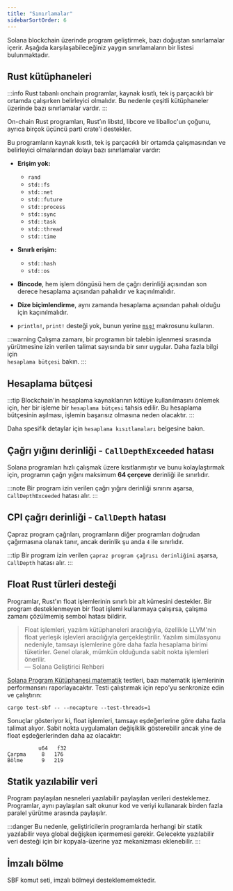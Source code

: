 ```yaml
---
title: "Sınırlamalar"
sidebarSortOrder: 6
---
```


Solana blockchain üzerinde program geliştirmek, bazı doğuştan sınırlamalar içerir. Aşağıda karşılaşabileceğiniz yaygın sınırlamaların bir listesi bulunmaktadır.

## Rust kütüphaneleri

:::info
Rust tabanlı onchain programlar, kaynak kısıtlı, tek iş parçacıklı bir ortamda çalışırken belirleyici olmalıdır. Bu nedenle çeşitli kütüphaneler üzerinde bazı sınırlamalar vardır.
:::

On-chain Rust programları, Rust’ın libstd, libcore ve liballoc'un çoğunu, ayrıca birçok üçüncü parti crate'i destekler.

Bu programların kaynak kısıtlı, tek iş parçacıklı bir ortamda çalışmasından ve belirleyici olmalarından dolayı bazı sınırlamalar vardır:

- **Erişim yok:**
  - `rand`
  - `std::fs`
  - `std::net`
  - `std::future`
  - `std::process`
  - `std::sync`
  - `std::task`
  - `std::thread`
  - `std::time`
  
- **Sınırlı erişim:**
  - `std::hash`
  - `std::os`

- **Bincode**, hem işlem döngüsü hem de çağrı derinliği açısından son derece hesaplama açısından pahalıdır ve kaçınılmalıdır.
- **Dize biçimlendirme**, aynı zamanda hesaplama açısından pahalı olduğu için kaçınılmalıdır.
- `println!`, `print!` desteği yok, bunun yerine
  [`msg!`](https://github.com/solana-labs/solana/blob/d9b0fc0e3eec67dfe4a97d9298b15969b2804fab/sdk/program/src/log.rs#L33)
  makrosunu kullanın.
  
:::warning
Çalışma zamanı, bir programın bir talebin işlenmesi sırasında yürütmesine izin verilen talimat sayısında bir sınır uygular. Daha fazla bilgi için  
`hesaplama bütçesi` bakın.
:::

## Hesaplama bütçesi

:::tip
Blockchain'in hesaplama kaynaklarının kötüye kullanılmasını önlemek için, her bir işleme bir `hesaplama bütçesi` tahsis edilir. Bu hesaplama bütçesinin aşılması, işlemin başarısız olmasına neden olacaktır.
:::

Daha spesifik detaylar için `hesaplama kısıtlamaları` belgesine bakın.

## Çağrı yığını derinliği - `CallDepthExceeded` hatası

Solana programları hızlı çalışmak üzere kısıtlanmıştır ve bunu kolaylaştırmak için, programın çağrı yığını maksimum **64 çerçeve** derinliği ile sınırlıdır.

:::note
Bir program izin verilen çağrı yığını derinliği sınırını aşarsa, `CallDepthExceeded` hatası alır.
:::

## CPI çağrı derinliği - `CallDepth` hatası

Çapraz program çağrıları, programların diğer programları doğrudan çağırmasına olanak tanır, ancak derinlik şu anda `4` ile sınırlıdır.

:::tip
Bir program izin verilen
`çapraz program çağrısı derinliğini` aşarsa, `CallDepth` hatası alır.
:::

## Float Rust türleri desteği

Programlar, Rust'ın float işlemlerinin sınırlı bir alt kümesini destekler. Bir program desteklenmeyen bir float işlemi kullanmaya çalışırsa, çalışma zamanı çözülmemiş sembol hatası bildirir.

> Float işlemleri, yazılım kütüphaneleri aracılığıyla, özellikle LLVM'nin float yerleşik işlevleri aracılığıyla gerçekleştirilir. Yazılım simülasyonu nedeniyle, tamsayı işlemlerine göre daha fazla hesaplama birimi tüketirler. Genel olarak, mümkün olduğunda sabit nokta işlemleri önerilir.  
> — Solana Geliştirici Rehberi

[Solana Program Kütüphanesi matematik](https://github.com/solana-labs/solana-program-library/tree/master/libraries/math) testleri, bazı matematik işlemlerinin performansını raporlayacaktır. Testi çalıştırmak için repo'yu senkronize edin ve çalıştırın:

```shell
cargo test-sbf -- --nocapture --test-threads=1
```

Sonuçlar gösteriyor ki, float işlemleri, tamsayı eşdeğerlerine göre daha fazla talimat alıyor. Sabit nokta uygulamaları değişiklik gösterebilir ancak yine de float eşdeğerlerinden daha az olacaktır:

```text
          u64   f32
Çarpma     8   176
Bölme      9   219
```

## Statik yazılabilir veri

Program paylaşılan nesneleri yazılabilir paylaşılan verileri desteklemez. Programlar, aynı paylaşılan salt okunur kod ve veriyi kullanarak birden fazla paralel yürütme arasında paylaşılır. 

:::danger
Bu nedenle, geliştiricilerin programlarda herhangi bir statik yazılabilir veya global değişken içermemesi gerekir. Gelecekte yazılabilir veri desteği için bir kopyala-üzerine yaz mekanizması eklenebilir.
:::

## İmzalı bölme

SBF komut seti, imzalı bölmeyi desteklememektedir.